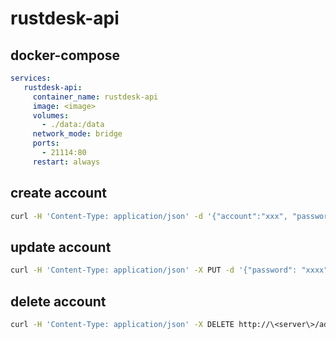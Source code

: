 # rustdesk-api

## docker-compose
```yaml
services:
   rustdesk-api:
     container_name: rustdesk-api
     image: <image>
     volumes:
       - ./data:/data
     network_mode: bridge
     ports:
       - 21114:80
     restart: always
```

## create account
```bash
curl -H 'Content-Type: application/json' -d '{"account":"xxx", "password": "xxxxx"}' http://\<server\>/admin/api/accounts
```

## update account
```bash
curl -H 'Content-Type: application/json' -X PUT -d '{"password": "xxxx", "nickname": "xxxx", "status": 0/1}' http://\<server\>/admin/api/accounts?account=xxx
```

## delete account
```bash
curl -H 'Content-Type: application/json' -X DELETE http://\<server\>/admin/api/accounts?account=xxx
```

